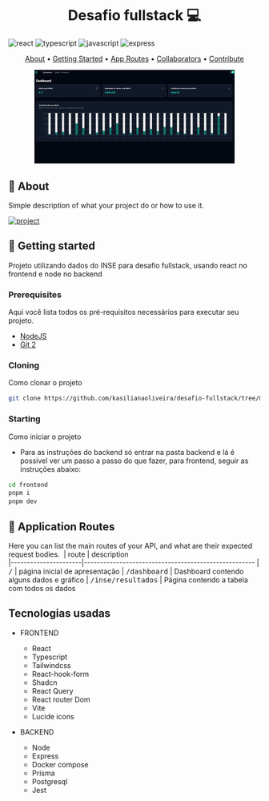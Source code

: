 [JAVASCRIPT__BADGE]: https://img.shields.io/badge/Javascript-000?style=for-the-badge&logo=javascript
[TYPESCRIPT__BADGE]: https://img.shields.io/badge/typescript-D4FAFF?style=for-the-badge&logo=typescript
[REACT__BADGE]: https://img.shields.io/badge/React-005CFE?style=for-the-badge&logo=react
[EXPRESS__BADGE]: https://img.shields.io/badge/express-005CFE?style=for-the-badge&logo=express

[PROJECT__BADGE]: './assets/dashboard.png'
[PROJECT__URL]: https://desafio-fullstack-seven.vercel.app

<h1 align="center" style="font-weight: bold;">Desafio fullstack 💻</h1>

![react][REACT__BADGE]
![typescript][TYPESCRIPT__BADGE]
![javascript][JAVASCRIPT__BADGE]
![express][EXPRESS__BADGE]

<p align="center">
 <a href="#about">About</a> • 
 <a href="#started">Getting Started</a> • 
  <a href="#started">App Routes</a> • 
  <a href="#colab">Collaborators</a> •
 <a href="#contribute">Contribute</a>
</p>


<p align="center">
    <img src="/assets/dashboard.png" alt="Dashboard" width="400px">
</p>

<h2 id="started">📌 About</h2>

Simple description of what your project do or how to use it.

[![project][PROJECT__BADGE]][PROJECT__URL]

<h2 id="started">🚀 Getting started</h2>

Projeto utilizando dados do INSE para desafio fullstack, usando react no frontend e node no backend

<h3>Prerequisites</h3>

Aqui você lista todos os pré-requisitos necessários para executar seu projeto. 

- [NodeJS](https://github.com/)
- [Git 2](https://github.com)

<h3>Cloning</h3>

Como clonar o projeto

```bash
git clone https://github.com/kasilianaoliveira/desafio-fullstack/tree/main
```

<h3>Starting</h3>

Como iniciar o projeto

- Para as instruções do backend só entrar na pasta backend e lá é possivel ver um passo a passo do que fazer, para frontend, seguir as instruções abaixo:

```bash
cd frontend
pnpm i
pnpm dev
```

<h2 id="routes">📍 Application Routes</h2>

Here you can list the main routes of your API, and what are their expected request bodies.
​
| route               | description                                          
|----------------------|-----------------------------------------------------
| <kbd>/</kbd>     | página inicial de apresentação
| <kbd>/dashboard</kbd>     | Dashboard contendo alguns dados e gráfico
| <kbd>/inse/resultados</kbd>    | Página contendo a tabela com todos os dados


## Tecnologias usadas

- FRONTEND
   - React
   - Typescript
   - Tailwindcss
   - React-hook-form
   - Shadcn
   - React Query
   - React router Dom
   - Vite
   - Lucide icons

- BACKEND
    - Node
    - Express
    - Docker compose
    - Prisma
    - Postgresql
    - Jest 
